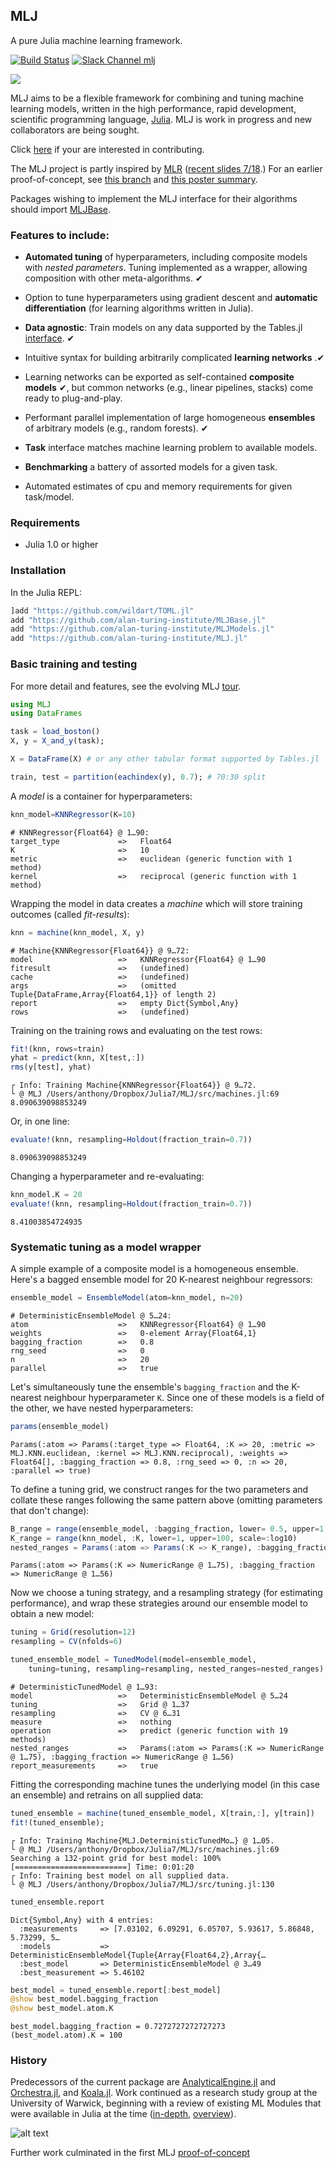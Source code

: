 ## MLJ

A pure Julia machine learning framework.

[![Build Status](https://travis-ci.com/alan-turing-institute/MLJ.jl.svg?branch=master)](https://travis-ci.com/alan-turing-institute/MLJ.jl)
[![Slack Channel mlj](https://img.shields.io/badge/chat-on%20slack-yellow.svg)](https://slackinvite.julialang.org/)

![](doc/two_model_stack.png)

MLJ aims to be a flexible framework for combining and tuning machine
learning models, written in the high performance, rapid development,
scientific programming language, [Julia](https://julialang.org). MLJ
is work in progress and new collaborators are being sought. 

Click [here](CONTRIBUTE.md) if your are interested in contributing.

The MLJ project is partly inspired by [MLR](https://mlr.mlr-org.com/index.html) ([recent
slides 7/18](https://github.com/mlr-org/mlr-outreach).) For an earlier proof-of-concept, see
[this branch](https://github.com/alan-turing-institute/MLJ.jl/tree/poc)
and [this poster summary](material/MLJ-JuliaCon2018-poster.pdf).

Packages wishing to implement the MLJ interface for their algorithms should
import [MLJBase](https://github.com/alan-turing-institute/MLJBase.jl).


### Features to include:

- **Automated tuning** of hyperparameters, including
  composite models with *nested parameters*. Tuning implemented as a
  wrapper, allowing composition with other meta-algorithms. &#10004;

- Option to tune hyperparameters using gradient descent and **automatic
	differentiation** (for learning algorithms written in Julia).

- **Data agnostic**: Train models on any data supported by the Tables.jl 
[interface](https://github.com/JuliaData/Tables.jl). &#10004;

- Intuitive syntax for building arbitrarily complicated
  **learning networks** .&#10004;
  
- Learning networks can be exported as self-contained **composite models** &#10004;, but
  common networks (e.g., linear pipelines, stacks) come ready to plug-and-play.

- Performant parallel implementation of large homogeneous **ensembles**
  of arbitrary models (e.g., random forests). &#10004;

- **Task** interface matches machine learning problem to available models.

- **Benchmarking** a battery of assorted models for a given task.

- Automated estimates of cpu and memory requirements for given task/model.


### Requirements

* Julia 1.0 or higher


### Installation

In the Julia REPL:

````julia
]add "https://github.com/wildart/TOML.jl"
add "https://github.com/alan-turing-institute/MLJBase.jl"
add "https://github.com/alan-turing-institute/MLJModels.jl"
add "https://github.com/alan-turing-institute/MLJ.jl"
````

### Basic training and testing

For more detail and features, see the evolving MLJ [tour](doc/tour.ipynb).

```julia
using MLJ
using DataFrames

task = load_boston()
X, y = X_and_y(task);

X = DataFrame(X) # or any other tabular format supported by Tables.jl 

train, test = partition(eachindex(y), 0.7); # 70:30 split
```

A *model* is a container for hyperparameters:

```julia
knn_model=KNNRegressor(K=10)
```

    # KNNRegressor{Float64} @ 1…90: 
    target_type             =>   Float64
    K                       =>   10
    metric                  =>   euclidean (generic function with 1 method)
    kernel                  =>   reciprocal (generic function with 1 method)

Wrapping the model in data creates a *machine* which will store training outcomes (called *fit-results*):

```julia
knn = machine(knn_model, X, y)
```

    # Machine{KNNRegressor{Float64}} @ 9…72: 
    model                   =>   KNNRegressor{Float64} @ 1…90
    fitresult               =>   (undefined)
    cache                   =>   (undefined)
    args                    =>   (omitted Tuple{DataFrame,Array{Float64,1}} of length 2)
    report                  =>   empty Dict{Symbol,Any}
    rows                    =>   (undefined)

Training on the training rows and evaluating on the test rows:

```julia
fit!(knn, rows=train)
yhat = predict(knn, X[test,:])
rms(y[test], yhat)
```

    ┌ Info: Training Machine{KNNRegressor{Float64}} @ 9…72.
    └ @ MLJ /Users/anthony/Dropbox/Julia7/MLJ/src/machines.jl:69
    8.090639098853249

Or, in one line:

```julia
evaluate!(knn, resampling=Holdout(fraction_train=0.7))
```

    8.090639098853249

Changing a hyperparameter and re-evaluating:

```julia
knn_model.K = 20
evaluate!(knn, resampling=Holdout(fraction_train=0.7))
```

    8.41003854724935

### Systematic tuning as a model wrapper

A simple example of a composite model is a homogeneous ensemble. Here's a bagged ensemble model for 20 K-nearest neighbour regressors:

```julia
ensemble_model = EnsembleModel(atom=knn_model, n=20) 
```

    # DeterministicEnsembleModel @ 5…24: 
    atom                    =>   KNNRegressor{Float64} @ 1…90
    weights                 =>   0-element Array{Float64,1}
    bagging_fraction        =>   0.8
    rng_seed                =>   0
    n                       =>   20
    parallel                =>   true
    
Let's simultaneously tune the ensemble's `bagging_fraction` and the K-nearest neighbour hyperparameter `K`. Since one of these models is a field of the other, we have nested hyperparameters:

```julia
params(ensemble_model)
```

    Params(:atom => Params(:target_type => Float64, :K => 20, :metric => MLJ.KNN.euclidean, :kernel => MLJ.KNN.reciprocal), :weights => Float64[], :bagging_fraction => 0.8, :rng_seed => 0, :n => 20, :parallel => true)

To define a tuning grid, we construct ranges for the two parameters and collate these ranges following the same pattern above (omitting parameters that don't change):

```julia
B_range = range(ensemble_model, :bagging_fraction, lower= 0.5, upper=1.0, scale = :linear)
K_range = range(knn_model, :K, lower=1, upper=100, scale=:log10)
nested_ranges = Params(:atom => Params(:K => K_range), :bagging_fraction => B_range)
```

    Params(:atom => Params(:K => NumericRange @ 1…75), :bagging_fraction => NumericRange @ 1…56)

Now we choose a tuning strategy, and a resampling strategy (for estimating performance), and wrap these strategies around our ensemble model to obtain a new model:

```julia
tuning = Grid(resolution=12)
resampling = CV(nfolds=6)

tuned_ensemble_model = TunedModel(model=ensemble_model, 
    tuning=tuning, resampling=resampling, nested_ranges=nested_ranges)
```

    # DeterministicTunedModel @ 1…93: 
    model                   =>   DeterministicEnsembleModel @ 5…24
    tuning                  =>   Grid @ 1…37
    resampling              =>   CV @ 6…31
    measure                 =>   nothing
    operation               =>   predict (generic function with 19 methods)
    nested_ranges           =>   Params(:atom => Params(:K => NumericRange @ 1…75), :bagging_fraction => NumericRange @ 1…56)
    report_measurements     =>   true
    
Fitting the corresponding machine tunes the underlying model (in this case an ensemble) and retrains on all supplied data:

```julia
tuned_ensemble = machine(tuned_ensemble_model, X[train,:], y[train])
fit!(tuned_ensemble);
```

    ┌ Info: Training Machine{MLJ.DeterministicTunedMo…} @ 1…05.
    └ @ MLJ /Users/anthony/Dropbox/Julia7/MLJ/src/machines.jl:69
    Searching a 132-point grid for best model: 100%[=========================] Time: 0:01:20
    ┌ Info: Training best model on all supplied data.
    └ @ MLJ /Users/anthony/Dropbox/Julia7/MLJ/src/tuning.jl:130

```julia
tuned_ensemble.report
```

    Dict{Symbol,Any} with 4 entries:
      :measurements     => [7.03102, 6.09291, 6.05707, 5.93617, 5.86848, 5.73299, 5…
      :models           => DeterministicEnsembleModel{Tuple{Array{Float64,2},Array{…
      :best_model       => DeterministicEnsembleModel @ 3…49
      :best_measurement => 5.46102

```julia
best_model = tuned_ensemble.report[:best_model]
@show best_model.bagging_fraction
@show best_model.atom.K
```

    best_model.bagging_fraction = 0.7272727272727273
    (best_model.atom).K = 100


### History

Predecessors of the current package are
[AnalyticalEngine.jl](https://github.com/tlienart/AnalyticalEngine.jl)
and [Orchestra.jl](https://github.com/svs14/Orchestra.jl), and
[Koala.jl](https://github.com/ablaom/Koala.jl). Work
continued as a research study group at the University of Warwick,
beginning with a review of existing ML Modules that were available in
Julia at the time ([in-depth](https://github.com/dominusmi/Julia-Machine-Learning-Review/tree/master/Educational),
[overview](https://github.com/dominusmi/Julia-Machine-Learning-Review/tree/master/Package%20Review)).

![alt text](material/packages.jpg)

Further work culminated in the first MLJ
[proof-of-concept](https://github.com/alan-turing-institute/MLJ.jl/tree/poc)



